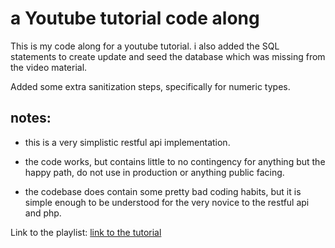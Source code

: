 # a Youtube tutorial code along

This is my code along for a youtube tutorial. i also added the SQL statements to create update and seed the database which was missing from the video material.

Added some extra sanitization steps, specifically for numeric types.

## notes:

* this is a very simplistic restful api implementation.

* the code works, but contains little to no contingency for anything but the happy path, do not use in production or anything public facing.

* the codebase does contain some pretty bad coding habits, but it is simple enough to be understood for the very novice to the restful api and php. 

Link to the playlist: [link to the tutorial](https://www.youtube.com/watch?v=2EJ03wM0erI&list=PLS1QulWo1RIYWjdoEC1WbT8W3XGGWVXfW)


